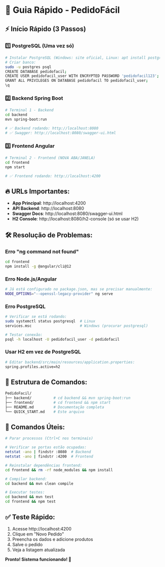 # 🚀 Guia Rápido - PedidoFácil

## ⚡ Início Rápido (3 Passos)

### 1️⃣ **PostgreSQL** (Uma vez só)
```bash
# Instalar PostgreSQL (Windows: site oficial, Linux: apt install postgresql)
# Criar banco:
sudo -u postgres psql
CREATE DATABASE pedidofacil;
CREATE USER pedidofacil_user WITH ENCRYPTED PASSWORD 'pedidofacil123';
GRANT ALL PRIVILEGES ON DATABASE pedidofacil TO pedidofacil_user;
\q
```

### 2️⃣ **Backend Spring Boot**
```bash
# Terminal 1 - Backend
cd backend
mvn spring-boot:run

# ✅ Backend rodando: http://localhost:8080
# ✅ Swagger: http://localhost:8080/swagger-ui.html
```

### 3️⃣ **Frontend Angular**
```bash
# Terminal 2 - Frontend (NOVA ABA/JANELA)
cd frontend
npm start

# ✅ Frontend rodando: http://localhost:4200
```

## 🔥 **URLs Importantes:**
- **App Principal**: http://localhost:4200
- **API Backend**: http://localhost:8080
- **Swagger Docs**: http://localhost:8080/swagger-ui.html
- **H2 Console**: http://localhost:8080/h2-console (só se usar H2)

## 🛠 **Resolução de Problemas:**

### **Erro "ng command not found"**
```bash
cd frontend
npm install -g @angular/cli@12
```

### **Erro Node.js/Angular**
```bash
# Já está configurado no package.json, mas se precisar manualmente:
NODE_OPTIONS="--openssl-legacy-provider" ng serve
```

### **Erro PostgreSQL**
```bash
# Verificar se está rodando:
sudo systemctl status postgresql  # Linux
services.msc                      # Windows (procurar postgresql)

# Testar conexão:
psql -h localhost -U pedidofacil_user -d pedidofacil
```

### **Usar H2 em vez de PostgreSQL**
```bash
# Editar backend/src/main/resources/application.properties:
spring.profiles.active=h2
```

## 📁 **Estrutura de Comandos:**

```bash
PedidoFacil/
├── backend/          # cd backend && mvn spring-boot:run
├── frontend/         # cd frontend && npm start
├── README.md         # Documentação completa
└── QUICK_START.md    # Este arquivo
```

## 🔄 **Comandos Úteis:**

```bash
# Parar processos (Ctrl+C nos terminais)

# Verificar se portas estão ocupadas:
netstat -ano | findstr :8080  # Backend
netstat -ano | findstr :4200  # Frontend

# Reinstalar dependências frontend:
cd frontend && rm -rf node_modules && npm install

# Compilar backend:
cd backend && mvn clean compile

# Executar testes:
cd backend && mvn test
cd frontend && npm test
```

## ✅ **Teste Rápido:**

1. Acesse http://localhost:4200
2. Clique em "Novo Pedido"
3. Preencha os dados e adicione produtos
4. Salve o pedido
5. Veja a listagem atualizada

**Pronto! Sistema funcionando! 🎉** 